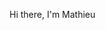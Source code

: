 Hi there, I'm Mathieu

<!--
:zap: Github Stats
[![Top Langs](https/://github-readme-stats.vercel.app/api/top-langs/?username=mathieumoalic)](https://github.com/mathieumoalic/github-readme-stats)
 <img align="left" alt="MathieuMoalic's Github Stats" src="https://github-readme-stats.mathieumoalic.vercel.app/api?username=MathieuMoalic&show_icons=true&hide_border=true" /> -->



<!-- ### Hi there, I'm Jesse - aka [codeSTACKr][website] 👋

[![Website](https://img.shields.io/website?label=codeSTACKr.com&style=for-the-badge&url=https%3A%2F%2Fcodestackr.com)](https://codestackr.com)
[![Twitter Follow](https://img.shields.io/twitter/follow/codeSTACKr?color=1DA1F2&logo=twitter&style=for-the-badge)](https://twitter.com/intent/follow?original_referer=https%3A%2F%2Fgithub.com%2FcodeSTACKr&screen_name=codeSTACKr)

## I'm a Husband, Father, Developer, and Teacher!

- 🔭 I’m currently working on a [VS Code Course][website]!
- 🌱 I’m currently learning everything 🤣
- 👯 I’m looking to collaborate with other content creators
- 🥅 2020 Goals: Contribute more to Open Source projects
- ⚡ Fun fact: I love to draw and play guitar / drums

### Spotify Playing 🎧
[<img src="https://now-playing-codestackr.vercel.app/api/spotify-playing" alt="codeSTACKr Spotify Playing" width="350" />](https://open.spotify.com/user/swyqyimdc12jajde4vpwd2x1b)

### Connect with me:

[<img align="left" alt="codeSTACKr.com" width="22px" src="https://raw.githubusercontent.com/iconic/open-iconic/master/svg/globe.svg" />][website]
[<img align="left" alt="codeSTACKr | YouTube" width="22px" src="https://cdn.jsdelivr.net/npm/simple-icons@v3/icons/youtube.svg" />][youtube]
[<img align="left" alt="codeSTACKr | Twitter" width="22px" src="https://cdn.jsdelivr.net/npm/simple-icons@v3/icons/twitter.svg" />][twitter]
[<img align="left" alt="codeSTACKr | LinkedIn" width="22px" src="https://cdn.jsdelivr.net/npm/simple-icons@v3/icons/linkedin.svg" />][linkedin]
[<img align="left" alt="codeSTACKr | Instagram" width="22px" src="https://cdn.jsdelivr.net/npm/simple-icons@v3/icons/instagram.svg" />][instagram]

<br />

### Languages and Tools:

[<img align="left" alt="Visual Studio Code" width="26px" src="https://raw.githubusercontent.com/github/explore/80688e429a7d4ef2fca1e82350fe8e3517d3494d/topics/visual-studio-code/visual-studio-code.png" />][webdevplaylist]
[<img align="left" alt="HTML5" width="26px" src="https://raw.githubusercontent.com/github/explore/80688e429a7d4ef2fca1e82350fe8e3517d3494d/topics/html/html.png" />][webdevplaylist]
[<img align="left" alt="CSS3" width="26px" src="https://raw.githubusercontent.com/github/explore/80688e429a7d4ef2fca1e82350fe8e3517d3494d/topics/css/css.png" />][cssplaylist]
[<img align="left" alt="Sass" width="26px" src="https://raw.githubusercontent.com/github/explore/80688e429a7d4ef2fca1e82350fe8e3517d3494d/topics/sass/sass.png" />][cssplaylist]
[<img align="left" alt="JavaScript" width="26px" src="https://raw.githubusercontent.com/github/explore/80688e429a7d4ef2fca1e82350fe8e3517d3494d/topics/javascript/javascript.png" />][jsplaylist]
[<img align="left" alt="React" width="26px" src="https://raw.githubusercontent.com/github/explore/80688e429a7d4ef2fca1e82350fe8e3517d3494d/topics/react/react.png" />][reactplaylist]
[<img align="left" alt="Gatsby" width="26px" src="https://raw.githubusercontent.com/github/explore/e94815998e4e0713912fed477a1f346ec04c3da2/topics/gatsby/gatsby.png" />][webdevplaylist]
[<img align="left" alt="GraphQL" width="26px" src="https://raw.githubusercontent.com/github/explore/80688e429a7d4ef2fca1e82350fe8e3517d3494d/topics/graphql/graphql.png" />][webdevplaylist]
[<img align="left" alt="Node.js" width="26px" src="https://raw.githubusercontent.com/github/explore/80688e429a7d4ef2fca1e82350fe8e3517d3494d/topics/nodejs/nodejs.png" />][webdevplaylist]
[<img align="left" alt="Deno" width="26px" src="https://raw.githubusercontent.com/github/explore/361e2821e2dea67711cde99c9c40ed357061cf27/topics/deno/deno.png" />][webdevplaylist]
[<img align="left" alt="SQL" width="26px" src="https://raw.githubusercontent.com/github/explore/80688e429a7d4ef2fca1e82350fe8e3517d3494d/topics/sql/sql.png" />][webdevplaylist]
[<img align="left" alt="MySQL" width="26px" src="https://raw.githubusercontent.com/github/explore/80688e429a7d4ef2fca1e82350fe8e3517d3494d/topics/mysql/mysql.png" />][webdevplaylist]
[<img align="left" alt="MongoDB" width="26px" src="https://raw.githubusercontent.com/github/explore/80688e429a7d4ef2fca1e82350fe8e3517d3494d/topics/mongodb/mongodb.png" />][webdevplaylist]
[<img align="left" alt="Git" width="26px" src="https://raw.githubusercontent.com/github/explore/80688e429a7d4ef2fca1e82350fe8e3517d3494d/topics/git/git.png" />][webdevplaylist]
[<img align="left" alt="GitHub" width="26px" src="https://raw.githubusercontent.com/github/explore/78df643247d429f6cc873026c0622819ad797942/topics/github/github.png" />][webdevplaylist]
[<img align="left" alt="Terminal" width="26px" src="https://raw.githubusercontent.com/github/explore/80688e429a7d4ef2fca1e82350fe8e3517d3494d/topics/terminal/terminal.png" />][webdevplaylist]

<br />
<br />

---

### 📺 Latest YouTube Videos


- [UPDATE: Next Level GitHub Profile README (NEW) | GitHub Actions | Vercel | Spotify](https://www.youtube.com/watch?v=n6d4KHSKqGk)
- [SPEED RUN: Build a CRUD API with PrestoAPI & MongoDB Atlas in 9 Minutes! Then Airbnb Clone!](https://www.youtube.com/watch?v=6C45qCt41VY)
- [Building BATTLESHIPS Multiplayer Game with Node.js, Express, Socket.io, Heroku | (2/3)](https://www.youtube.com/watch?v=TpAwggQJPUQ)
- [GSAP Typing Animation | Tween & Timeline Basics (2020)](https://www.youtube.com/watch?v=ZT66N5hBiCE)
- [Next Level GitHub Profile README (NEW) | How To Create An Amazing Profile ReadMe With GitHub Actions](https://www.youtube.com/watch?v=ECuqb5Tv9qI)


➡️ [more videos...](https://youtube.com/codestackr)

---

### 📕 Latest Blog Posts


- [Microinteractions: Password Validation Animation](https://dev.to/codestackr/microinteractions-password-validation-animation-5629)
- [Notion + YouTube - A Powerful Combination for Productivity](https://dev.to/codestackr/notion-youtube-a-powerful-combination-for-productivity-1def)
- [Regular Expressions (RegEx) Crash Course](https://dev.to/codestackr/regular-expressions-regex-crash-course-248n)
- [Emmet Part 2 - Advanced](https://dev.to/codestackr/emmet-part-2-advanced-4c65)
- [Deno 1.0 Released! (Easy) REST API Example](https://dev.to/codestackr/deno-1-0-released-easy-rest-api-example-2fbl)


➡️ [more blog posts...](https://codestackr.com)

---

<details>
  <summary>:zap: Recent Github Activity</summary>
  

1. 🗣 Commented on [#249](https://github.com//abhisheknaiidu/awesome-github-profile-readme/issues/249) in [abhisheknaiidu/awesome-github-profile-readme](https://github.com//abhisheknaiidu/awesome-github-profile-readme)
2. 🗣 Commented on [#249](https://github.com//abhisheknaiidu/awesome-github-profile-readme/issues/249) in [abhisheknaiidu/awesome-github-profile-readme](https://github.com//abhisheknaiidu/awesome-github-profile-readme)
3. 💪 Opened PR [#249](https://github.com//abhisheknaiidu/awesome-github-profile-readme/pull/249) in [abhisheknaiidu/awesome-github-profile-readme](https://github.com//abhisheknaiidu/awesome-github-profile-readme)
4. ❗️ Closed issue [#9](https://github.com//jamesgeorge007/github-activity-readme/issues/9) in [jamesgeorge007/github-activity-readme](https://github.com//jamesgeorge007/github-activity-readme)
5. 🗣 Commented on [#9](https://github.com//jamesgeorge007/github-activity-readme/issues/9) in [jamesgeorge007/github-activity-readme](https://github.com//jamesgeorge007/github-activity-readme)


</details>

<details>
  <summary>:zap: Github Stats</summary>

  <img align="left" alt="codeSTACKr's Github Stats" src="https://github-readme-stats.codestackr.vercel.app/api?username=codeSTACKr&show_icons=true&hide_border=true" />

</details>

[website]: https://codeSTACKr.com
[twitter]: https://twitter.com/codeSTACKr
[youtube]: https://youtube.com/codeSTACKr
[instagram]: https://instagram.com/codeSTACKr
[linkedin]: https://linkedin.com/in/codeSTACKr
[webdevplaylist]: https://www.youtube.com/playlist?list=PLkwxH9e_vrAJ0WbEsFA9W3I1W-g_BTsbt
[jsplaylist]: https://www.youtube.com/playlist?list=PLkwxH9e_vrALRJKu7wfXby3MKeflhTu6B
[cssplaylist]: https://www.youtube.com/playlist?list=PLkwxH9e_vrALSdvZuEh6gqQdmDoDIoqz4
[reactplaylist]: https://www.youtube.com/playlist?list=PLkwxH9e_vrAK4TdffpxKY3QGyHCpxFcQ0 -->

